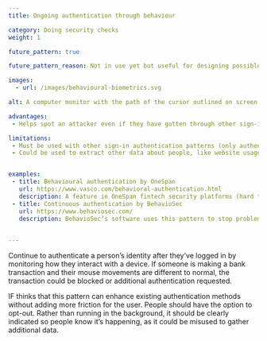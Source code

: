 ```yaml
---
title: Ongoing authentication through behaviour

category: Doing security checks
weight: 1

future_pattern: true

future_pattern_reason: Not in use yet but useful for designing possible futures.

images:
  - url: /images/behavioural-biometrics.svg

alt: A computer monitor with the path of the cursor outlined on screen.

advantages:
 - Helps spot an attacker even if they have gotten through other sign-in methods.

limitations:
 - Must be used with other sign-in authentication patterns (only authenticates someone after they’ve signed in).
 - Could be used to extract other data about people, like website usage analytics.


examples:
 - title: Behavioural authentication by OneSpan
   url: https://www.vasco.com/behavioral-authentication.html
   description: A feature in OneSpan fintech security platforms (hard to see how it works or what a user would see or consent to).
 - title: Continuous authentication by BehavioSec
   url: https://www.behaviosec.com/
   description: BehavioSec’s software uses this pattern to stop problems created by digital fraud (unclear how this is transparent, if at all).
   

---
```


Continue to authenticate a person’s identity after they’ve logged in by monitoring how they interact with a device. If someone is making a bank transaction and their mouse movements are different to normal, the transaction could be blocked or additional authentication requested.

IF thinks that this pattern can enhance existing authentication methods without adding more friction for the user. People should have the option to opt-out. Rather than running in the background, it should be clearly indicated so people know it’s happening, as it could be misused to gather additional data.
